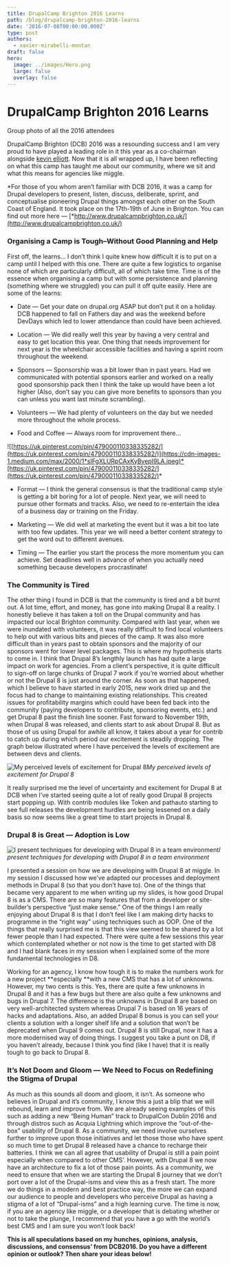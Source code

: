 ```yaml
---
title: DrupalCamp Brighton 2016 Learns
path: /blog/drupalcamp-brighton-2016-learns
date: '2016-07-08T00:00:00.000Z'
type: post
authors:
  - xavier-mirabelli-montan
draft: false
hero:
  image: ../images/Hero.png
  large: false
  overlay: false
---
```


# DrupalCamp Brighton 2016 Learns

Group photo of all the 2016 attendees

DrupalCamp Brighton (DCB) 2016 was a resounding success and I am very proud to have played a leading role in it this year as a co-chairman alongside [kevin elliott](undefined). Now that it is all wrapped up, I have been reflecting on what this camp has taught me about our community, where we sit and what this means for agencies like miggle.

*For those of you whom aren’t familiar with DCB 2016, it was a camp for Drupal developers to present, listen, discuss, deliberate, sprint, and conceptualise pioneering Drupal things amongst each other on the South Coast of England. It took place on the 17th-19th of June in Brighton. You can find out more here — [*http://www.drupalcampbrighton.co.uk/](http://www.drupalcampbrighton.co.uk/)

### Organising a Camp is Tough–Without Good Planning and Help

First off, the learns… I don’t think I quite knew how difficult it is to put on a camp until I helped with this one. There are quite a few logistics to organise none of which are particularly difficult, all of which take time. Time is of the essence when organising a camp but with some persistence and planning (something where we struggled) you can pull it off quite easily. Here are some of the learns:

* Date — Get your date on drupal.org ASAP but don’t put it on a holiday. DCB happened to fall on Fathers day and was the weekend before DevDays which led to lower attendance than could have been achieved.

* Location — We did really well this year by having a very central and easy to get location this year. One thing that needs improvement for next year is the wheelchair accessible facilities and having a sprint room throughout the weekend.

* Sponsors — Sponsorship was a bit lower than in past years. Had we communicated with potential sponsors earlier and worked on a really good sponsorship pack then I think the take up would have been a lot higher (Also, don’t say you can give more benefits to sponsors than you can unless you want last minute scrambling).

* Volunteers — We had plenty of volunteers on the day but we needed more throughout the whole process.

* Food and Coffee — Always room for improvement there…

![[https://uk.pinterest.com/pin/479000110338335282/](https://uk.pinterest.com/pin/479000110338335282/)](https://cdn-images-1.medium.com/max/2000/1*sIFgXLURpCAxKyBvepI9LA.jpeg)*[https://uk.pinterest.com/pin/479000110338335282/](https://uk.pinterest.com/pin/479000110338335282/)*

* Format — I think the general consensus is that the traditional camp style is getting a bit boring for a lot of people. Next year, we will need to pursue other formats and tracks. Also, we need to re-entertain the idea of a business day or training on the Friday.

* Marketing — We did well at marketing the event but it was a bit too late with too few updates. This year we will need a better content strategy to get the word out to different avenues.

* Timing — The earlier you start the process the more momentum you can achieve. Set deadlines well in advance of when you actually need something because developers procrastinate!

### The Community is Tired

The other thing I found in DCB is that the community is tired and a bit burnt out. A lot time, effort, and money, has gone into making Drupal 8 a reality. I honestly believe it has taken a toll on the Drupal community and has impacted our local Brighton community. Compared with last year, when we were inundated with volunteers, it was really difficult to find local volunteers to help out with various bits and pieces of the camp. It was also more difficult than in years past to obtain sponsors and the majority of our sponsors went for lower level packages. This is where my hypothesis starts to come in. I think that Drupal 8’s lengthly launch has had quite a large impact on work for agencies. From a client’s perspective, it is quite difficult to sign-off on large chunks of Drupal 7 work if you’re worried about whether or not the Drupal 8 is just around the corner. As soon as that happened, which I believe to have started in early 2015, new work dried up and the focus had to change to maintaining existing relationships. This created issues for profitability margins which could have been fed back into the community (paying developers to contribute, sponsoring events, etc.) and get Drupal 8 past the finish line sooner. Fast forward to November 19th, when Drupal 8 was released, and clients start to ask about Drupal 8. But as those of us using Drupal for awhile all know, it takes about a year for contrib to catch up during which period our excitement is steadily dropping. The graph below illustrated where I have perceived the levels of excitement are between devs and clients.

![My perceived levels of excitement for Drupal 8](https://cdn-images-1.medium.com/max/4894/1*rvGqjz5jGZmZxFNdwn3XvQ.png)*My perceived levels of excitement for Drupal 8*

It really surprised me the level of uncertainty and excitement for Drupal 8 at DCB when I’ve started seeing quite a lot of really good Drupal 8 projects start popping up. With contrib modules like Token and pathauto starting to see full releases the development hurdles are being lessened on a daily basis so now seems like a great time to start projects in Drupal 8.

### Drupal 8 is Great — Adoption is Low

![I present techniques for developing with Drupal 8 in a team environment](https://cdn-images-1.medium.com/max/3622/1*1tDjxBPcoCyIa2cyAGp1uw.jpeg)*I present techniques for developing with Drupal 8 in a team environment*

I presented a session on how we are developing with Drupal 8 at miggle. In my session I discussed how we’ve adapted our processes and deployment methods in Drupal 8 (so that you don’t have to). One of the things that became very apparent to me when writing up my slides, is how good Drupal 8 is as a CMS. There are so many features that from a developer or site-builder’s perspective “just make sense.” One of the things I am really enjoying about Drupal 8 is that I don’t feel like I am making dirty hacks to programme in the “right way” using techniques such as OOP. One of the things that really surprised me is that this view seemed to be shared by a lot fewer people than I had expected. There were quite a few sessions this year which contemplated whether or not now is the time to get started with D8 and I had blank faces in my session when I explained some of the more fundamental technologies in D8.

Working for an agency, I know how tough it is to make the numbers work for a new project **especially **with a new CMS that has a lot of unknowns. However, my two cents is this. Yes, there are quite a few unknowns in Drupal 8 and it has a few bugs but there are also quite a few unknowns and bugs in Drupal 7. The difference is the unknowns in Drupal 8 are based on very well-architected system whereas Drupal 7 is based on 16 years of hacks and adaptations. Also, an added Drupal 8 bonus is you can sell your clients a solution with a longer shelf life and a solution that won’t be deprecated when Drupal 9 comes out. Drupal 8 is still Drupal, now it has a more modernised way of doing things. I suggest you take a punt on D8, if you haven’t already, because I think you find (like I have) that it is really tough to go back to Drupal 8.

### It’s Not Doom and Gloom — We Need to Focus on Redefining the Stigma of Drupal

As much as this sounds all doom and gloom, it isn’t. As someone who believes in Drupal and it’s community, I know this a just a blip that we will rebound, learn and improve from. We are already seeing examples of this such as adding a new “Being Human” track to DrupalCon Dublin 2016 and through distros such as Acquia Lightning which improve the “out-of-the-box” usability of Drupal 8. As a community, we need involve ourselves further to improve upon those initiatives and let those those who have spent so much time to get Drupal 8 released have a chance to recharge their batteries. I think we can all agree that usability of Drupal is still a pain point especially when compared to other CMS’. However, with Drupal 8 we now have an architecture to fix a lot of those pain points. As a community, we need to ensure that when we are starting the Drupal 8 journey that we don’t port over a lot of the Drupal-isms and view this as a fresh start. The more we do things in a modern and best practice way, the more we can expand our audience to people and developers who perceive Drupal as having a stigma of a lot of “Drupal-isms” and a high learning curve. The time is now, if you are an agency like miggle, or a developer that is debating whether or not to take the plunge, I recommend that you have a go with the world’s best CMS and I am sure you won’t look back!

**This is all speculations based on my hunches, opinions, analysis, discussions, and consensus’ from DCB2016. Do you have a different opinion or outlook? Then share your ideas below!**
